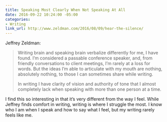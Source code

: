 ```yaml
---
title: Speaking Most Clearly When Not Speaking At All
date: 2016-09-22 10:24:00 -05:00
categories:
- Writing
link_url: http://www.zeldman.com/2016/08/09/hear-the-silence/
---
```


Jeffrey Zeldman:

> Writing brain and speaking brain verbalize differently for me, I have found. I’m considered a passable conference speaker, and, from friendly conversations to client meetings, I’m rarely at a loss for words. But the ideas I’m able to articulate with my mouth are nothing, absolutely nothing, to those I can sometimes share while writing.
>
> In writing I have clarity of vision and authority of tone that I almost completely lack when speaking with more than one person at a time.

I find this so interesting in that it’s very different from the way I feel. While Jeffrey finds comfort in writing, writing is where I struggle the most. I know who I am when I speak and how to say what I feel, but my writing rarely feels like me.
